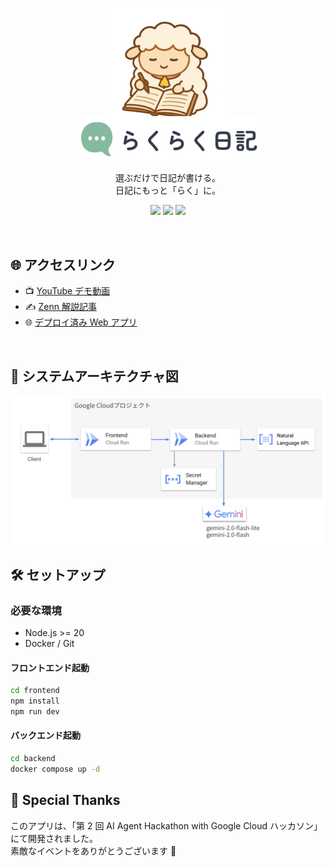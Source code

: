 <p align="center">
  <img src="./docs/img/loading.png" alt="らくらく日記" width="200" ><br>
  <img src="./docs/img/logo.png" alt="ロゴ" width="300" style="margin-top:-30px">
</p>

<p align="center">
選ぶだけで日記が書ける。<br>
日記にもっと「らく」に。
</p>

<p align="center">
  <a href="https://your-youtube-link.com"><img src="https://img.shields.io/badge/🎥-Demo%20Movie-red?style=flat-square"></a>
  <a href="https://your-zenn-link.com"><img src="https://img.shields.io/badge/Zenn-解説記事-blue?style=flat-square&logo=zenn"></a>
  <a href="https://github.com/yourusername/rakuraku-diary"><img src="https://img.shields.io/github/stars/yourusername/rakuraku-diary?style=social"></a>
</p>

<br>

## 🌐 アクセスリンク

- 📺 [YouTube デモ動画](https://your-youtube-link.com)
- ✍️ [Zenn 解説記事](https://your-zenn-link.com)
- 🌐 [デプロイ済み Web アプリ](https://your-app-link.com)

<br>

## 🧰 システムアーキテクチャ図

  <img src="./docs/img/fig.png" alt="構成図" >

<br>

## 🛠 セットアップ

### 必要な環境

- Node.js >= 20
- Docker / Git

#### フロントエンド起動

```bash
cd frontend
npm install
npm run dev
```

#### バックエンド起動

```bash
cd backend
docker compose up -d
```

## 🐾 Special Thanks

このアプリは、「第 2 回 AI Agent Hackathon with Google Cloud ハッカソン」 にて開発されました。<br>
素敵なイベントをありがとうございます 💖
